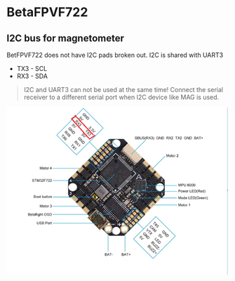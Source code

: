 # BetaFPVF722

## I2C bus for magnetometer

BetFPVF722 does not have I2C pads broken out. I2C is shared with UART3

* TX3 - SCL
* RX3 - SDA

> I2C and UART3 can not be used at the same time! Connect the serial receiver to a different serial port when I2C device like MAG is used.

![BetaFPVF722 I2C](../assets/betafpvf722.png)
